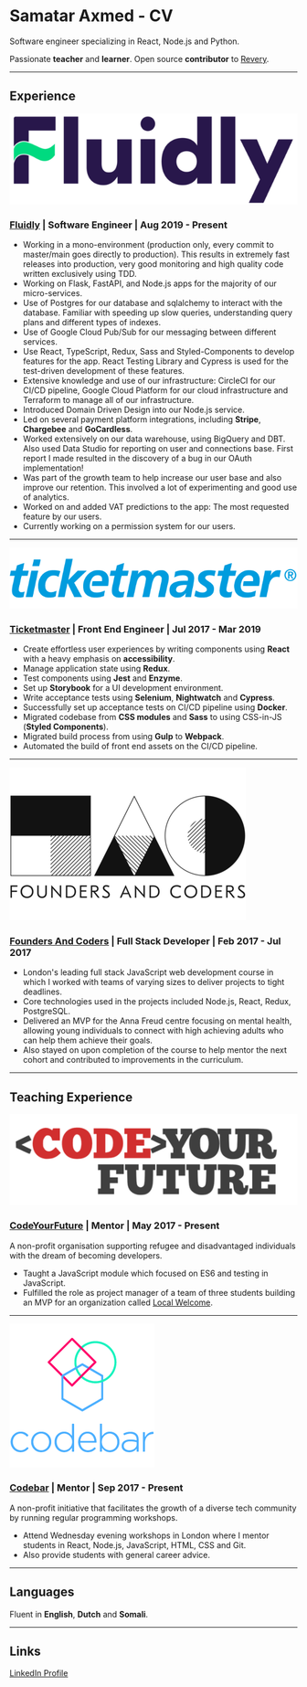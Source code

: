 # Samatar Axmed - CV

Software engineer specializing in React, Node.js and Python.

Passionate **teacher** and **learner**. Open source **contributor** to [Revery](https://github.com/revery-ui/revery).

---

## Experience

![fluidly-logo](assets/fluidly_logo.png?raw=true)

### [Fluidly](https://fluidly.co.uk) | Software Engineer | Aug 2019 - Present

- Working in a mono-environment (production only, every commit to master/main goes directly to production). This results in extremely fast releases into production, very good monitoring and high quality code written exclusively using TDD.
- Working on Flask, FastAPI, and Node.js apps for the majority of our micro-services.
- Use of Postgres for our database and sqlalchemy to interact with the database. Familiar with speeding up slow queries, understanding query plans and different types of indexes.
- Use of Google Cloud Pub/Sub for our messaging between different services.
- Use React, TypeScript, Redux, Sass and Styled-Components to develop features for the app. React Testing Library and Cypress is used for the test-driven development of these features.
- Extensive knowledge and use of our infrastructure: CircleCI for our CI/CD pipeline, Google Cloud Platform for our cloud infrastructure and Terraform to manage all of our infrastructure.
- Introduced Domain Driven Design into our Node.js service. 
- Led on several payment platform integrations, including **Stripe**, **Chargebee** and **GoCardless**.
- Worked extensively on our data warehouse, using BigQuery and DBT. Also used Data Studio for reporting on user and connections base. First report I made resulted in the discovery of a bug in our OAuth implementation!
- Was part of the growth team to help increase our user base and also improve our retention. This involved a lot of experimenting and good use of analytics.
- Worked on and added VAT predictions to the app: The most requested feature by our users.
- Currently working on a permission system for our users. 


---

![ticketmaster-logo](assets/tmlogo_blue.png?raw=true)

### [Ticketmaster](https://ticketmaster.co.uk) | Front End Engineer | Jul 2017 - Mar 2019

- Create effortless user experiences by writing components using **React** with a heavy emphasis on **accessibility**.
- Manage application state using **Redux**.
- Test components using **Jest** and **Enzyme**.
- Set up **Storybook** for a UI development environment.
- Write acceptance tests using **Selenium**, **Nightwatch** and **Cypress**.
- Successfully set up acceptance tests on CI/CD pipeline using **Docker**.
- Migrated codebase from **CSS modules** and **Sass** to using CSS-in-JS (**Styled Components**).
- Migrated build process from using **Gulp** to **Webpack**.
- Automated the build of front end assets on the CI/CD pipeline.

---

![founders-and-coders-logo](assets/foundersandcoders_logo.png?raw=true)

### [Founders And Coders](https://foundersandcoders.com) | Full Stack Developer | Feb 2017 - Jul 2017

- London's leading full stack JavaScript web development course in which I worked with teams of varying sizes to deliver projects to tight deadlines.
- Core technologies used in the projects included Node.js, React, Redux, PostgreSQL.
- Delivered an MVP for the Anna Freud centre focusing on mental health, allowing young individuals to connect with high achieving adults who can help them achieve their goals.
- Also stayed on upon completion of the course to help mentor the next cohort and contributed to improvements in the curriculum.

---

## Teaching Experience

![codeyourfuture-logo](assets/codeyourfuture_logo.png?raw=true)

### [CodeYourFuture](https://codeyourfuture.io) | Mentor | May 2017 - Present

A non-profit organisation supporting refugee and disadvantaged individuals with the dream of becoming developers.

- Taught a JavaScript module which focused on ES6 and testing in JavaScript.
- Fulfilled the role as project manager of a team of three students building an MVP for an organization called [Local Welcome](https://www.localwelcome.org/).

---

![codebar-logo](assets/codebar_logo.png?raw=true)

### [Codebar](https://codebar.io) | Mentor | Sep 2017 - Present

A non-profit initiative that facilitates the growth of a diverse tech community by running regular programming workshops.

- Attend Wednesday evening workshops in London where I mentor students in React, Node.js, JavaScript, HTML, CSS and Git.
- Also provide students with general career advice.

---

## Languages

Fluent in **English**, **Dutch** and **Somali**.

---

## Links

[LinkedIn Profile](https://linkedin.com/in/samatar-axmed)

